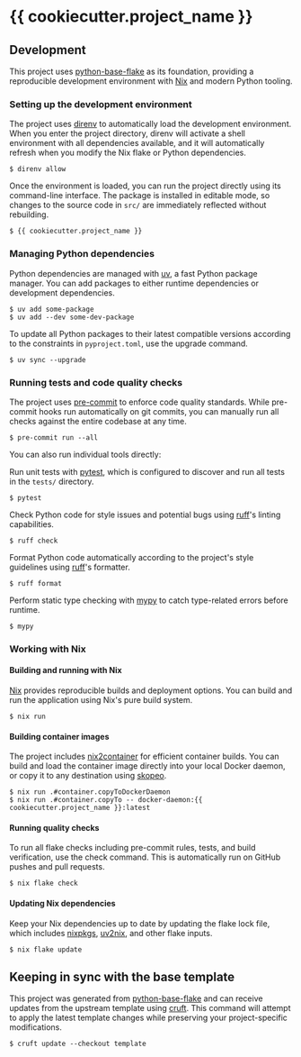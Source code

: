 # {{ cookiecutter.project_name }}

## Development

This project uses [python-base-flake](https://github.com/schlarpc/python-base-flake) as its
foundation, providing a reproducible development environment with [Nix] and modern Python tooling.

### Setting up the development environment

The project uses [direnv] to automatically load the development environment. When you enter the
project directory, direnv will activate a shell environment with all dependencies available,
and it will automatically refresh when you modify the Nix flake or Python dependencies.

```shell
$ direnv allow
```

Once the environment is loaded, you can run the project directly using its command-line interface.
The package is installed in editable mode, so changes to the source code in `src/` are immediately
reflected without rebuilding.

```shell
$ {{ cookiecutter.project_name }}
```

### Managing Python dependencies

Python dependencies are managed with [uv], a fast Python package manager. You can add packages to
either runtime dependencies or development dependencies.

```shell
$ uv add some-package
$ uv add --dev some-dev-package
```

To update all Python packages to their latest compatible versions according to the constraints
in `pyproject.toml`, use the upgrade command.

```shell
$ uv sync --upgrade
```

### Running tests and code quality checks

The project uses [pre-commit] to enforce code quality standards. While pre-commit hooks run
automatically on git commits, you can manually run all checks against the entire codebase
at any time.

```shell
$ pre-commit run --all
```

You can also run individual tools directly:

Run unit tests with [pytest], which is configured to discover and run all tests in
the `tests/` directory.

```shell
$ pytest
```

Check Python code for style issues and potential bugs using [ruff]'s linting capabilities.

```shell
$ ruff check
```

Format Python code automatically according to the project's style guidelines
using [ruff]'s formatter.

```shell
$ ruff format
```

Perform static type checking with [mypy] to catch type-related errors before runtime.

```shell
$ mypy
```

### Working with Nix

#### Building and running with Nix

[Nix] provides reproducible builds and deployment options.
You can build and run the application using Nix's pure build system.

```shell
$ nix run
```

#### Building container images

The project includes [nix2container] for efficient container builds.
You can build and load the container image directly into your local Docker daemon,
or copy it to any destination using [skopeo].

```shell
$ nix run .#container.copyToDockerDaemon
$ nix run .#container.copyTo -- docker-daemon:{{ cookiecutter.project_name }}:latest
```

#### Running quality checks

To run all flake checks including pre-commit rules, tests, and build verification,
use the check command. This is automatically run on GitHub pushes and pull requests.

```shell
$ nix flake check
```

#### Updating Nix dependencies

Keep your Nix dependencies up to date by updating the flake lock file, which
includes [nixpkgs], [uv2nix], and other flake inputs.

```shell
$ nix flake update
```

## Keeping in sync with the base template

This project was generated from [python-base-flake] and can receive updates from the
upstream template using [cruft]. This command will attempt to apply the latest template
changes while preserving your project-specific modifications.

```shell
$ cruft update --checkout template
```

[cruft]: https://cruft.github.io/cruft/
[direnv]: https://direnv.net/
[mypy]: https://mypy.readthedocs.io/
[nix]: https://nixos.org/
[nix2container]: https://github.com/nlewo/nix2container
[nixpkgs]: https://github.com/NixOS/nixpkgs
[pre-commit]: https://pre-commit.com/
[pytest]: https://docs.pytest.org/
[python-base-flake]: https://github.com/schlarpc/python-base-flake
[ruff]: https://docs.astral.sh/ruff/
[skopeo]: https://github.com/containers/skopeo
[uv]: https://docs.astral.sh/uv/
[uv2nix]: https://github.com/pyproject-nix/uv2nix
